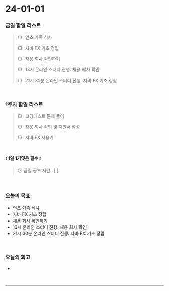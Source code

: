 # 24-01-01
### 금일 할일 리스트
> - [ ]  연초 가족 식사
>
> - [ ]  자바 FX 기초 정립
>
> - [ ]  채용 회사 확인하기
>
> - [ ]  13시 온라인 스터디 진행. 채용 회사 확인
>
> - [ ]  21시 30분 온라인 스터디 진행. 자바 FX 기초 정립


<br/>

### 1주차 할일 리스트  
> - [ ]  코딩테스트 문제 풀이
>
> - [ ]  채용 회사 확인 및 지원서 작성
>
> - [ ]  자바 FX 사용기

<br/>

❗ **1일 1커밋은 필수** ❗
> 🕒 금일 공부 시간 : [  ]
  
<br/>

### 오늘의 목표
- 연초 가족 식사
- 자바 FX 기초 정립
- 채용 회사 확인하기
- 13시 온라인 스터디 진행. 채용 회사 확인
- 21시 30분 온라인 스터디 진행. 자바 FX 기초 정립

<br>

### 오늘의 회고
- 


<br/>

------------  
